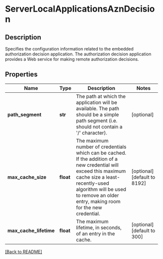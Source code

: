 # ServerLocalApplicationsAznDecision

## Description

Specifies the configuration information related to the embedded authorization decision application. The authorization decision application provides a Web service for making remote authorization decisions. 

## Properties

Name | Type | Description | Notes
------------ | ------------- | ------------- | -------------
**path\_segment** | **str** | The path at which the application will be available. The path should be a simple path segment (i.e. should not contain a &#39;/&#39; character).  | [optional] 
**max\_cache\_size** | **float** | The maximum number of credentials which can be cached. If the addition of a new credential will exceed this maximum cache size a least-recently-used algorithm will be used to remove an older entry, making room for the new credential.  | [optional] [default to 8192]
**max\_cache\_lifetime** | **float** | The maximum lifetime, in seconds, of an entry in the cache.  | [optional] [default to 300]

[[Back to README]](../README.md)



